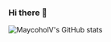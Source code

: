 ### Hi there 👋

<!--
**MaycoholV/MaycoholV** is a ✨ _special_ ✨ repository because its `README.md` (this file) appears on your GitHub profile.

Here are some ideas to get you started:

- 🔭 I’m currently working on Etinka Investments
- 🌱 I’m currently learning 
- 👯 I’m looking to collaborate on ...
- 🤔 I’m looking for help with ...
- 💬 Ask me about ...
- 📫 How to reach me: ...
- 😄 Pronouns: ...
- ⚡ Fun fact: ...
-->
![MaycoholV's GitHub stats](https://github-readme-stats.vercel.app/api?username=MaycoholV&theme=dark&show_icons=true)
